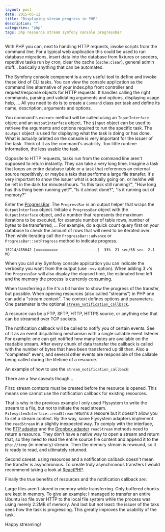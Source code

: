 ```yaml
---
layout: post
date: 2015-05-12
title: "Displaying stream progress in PHP"
description: ""
categories: "php"
tags: php resource stream symfony console progressbar
---
```


With PHP you can, next to handling HTTP requests, invoke scripts from the command line. For a typical web application this could be used to run database migrations, insert data into the database from fixtures or seeders, repetitive tasks run by cron, clear the cache (`cache:clear`), general admin stuff... basically anything that can be automated.

The Symfony console component is a very useful tool to define and invoke these kind of CLI tasks. You can view the console application as the command line alternative of your index.php front controller and request/response objects for HTTP requests. It handles calling the right commands, parsing and validating arguments and options, displaying usage help, ... All you need to do is to create a `Command` class per task and define its name, description, arguments and options.

You command's `execute` method will be called using an `InputInterface` object and an `OutputInterface` object. The `$input` object can be used to retrieve the arguments and options required to run the specific task. The `$output` object is used for displaying what the task is doing or has done. What is actually printed on the console is very important for the issuer of the task. Think of it as the command's usability. Too little runtime information, the less usable the task.

Opposite to HTTP requests, tasks run from the command line aren't supposed to return instantly. They can take a very long time. Imagine a task that loops an entire database table or a task that references an external source repetitively, or maybe a taks that performs a large file transfer. It's very important to show the issuer what is actually going on, or he/she will be left in the dark for minutes/hours. "Is this task still running?", "How long has this thing been running yet?", "Is it almost done?", "Is it running out of memory?"

Enter the [ProgressBar](http://symfony.com/doc/current/components/console/helpers/progressbar.html). The `ProgressBar` is an output helper that wraps the `OutputInterface` object. Initiate a `ProgressBar` object with the `OutputInterface` object, and a number that represents the maximum iterations to be executed, for example number of table rows, number of bytes to be transferred, ... For example, do a quick count query first on your database to check the amount of rows that will need to be iterated over. Then while iterating call the `ProgressBar::advance` or `ProgressBar::setProgress` method to indicate progress.

```
15214/455642 [=========>------------------]  33%  21 sec/58 sec  2.1 MB
```

When you call any Symfony console application you can indicate the verbosity you want from the output (use `-vvv` option). When adding 3 `v`'s the `ProgressBar` will also display the elapsed time, the estimated time left and the memory the process is currently consuming.

When transferring a file it's a bit harder to show the progress of the transfer, but possible. When opening resources (also called "streams") in PHP one can add a "stream context". The context defines options and parameters. One parameter is the optional [`stream_notification_callback`](http://php.net/manual/en/function.stream-notification-callback.php).

<script src="https://gist.github.com/hannesvdvreken/89cc4e7326c7e077b9e9.js"></script>

A resource can be a FTP, SFTP, HTTP, HTTPS source, or anything else that can be streamed over TCP sockets.

The notification callback will be called to notify you of certain events. See of it as an event dispatching mechanism with a single callable event listener. For example: one can get notified how many bytes are available on the readable stream. After every chunk of data transfer the callback is called with the number of bytes that have been transferred up till then. Also a "completed" event, and several other events are responsible of the callable being called during the lifetime of a resource. 

An example of how to use the `stream_notification_callback`:

<script src="https://gist.github.com/hannesvdvreken/4e20b9f9569f3d5c6245.js"></script>

There are a few caveats though...

First: stream contexts must be created before the resource is opened. This means one cannot use the notification callback for existing resources.

That is why in the previous example I only used Flysystem to write the stream to a file, but not to initiate the read stream. `FilesystemInterface::readStream` returns a resoure but it doesn't allow you to set a stream context.
By the way, some Flysystem adapters implement the `readStream` in a slightly inexpected way. To comply with the interface, the [FTP adapter](https://github.com/thephpleague/flysystem/blob/166a16f7e966d5eac46fb7a9849db21734718495/src/Adapter/Ftp.php#L352-L365) and the [Dropbox adapter](https://github.com/thephpleague/flysystem-dropbox/blob/2f464a6a80c0dcc2113a8cc636ca9d4a0fc26617/src/DropboxAdapter.php#L101-L115) `readStream` methods need to return a resource. They don't have a native way to open a stream and return that, so they need to read the entire source file content and append it to the `php://temp` (in memory) stream. Then the memory stream is rewound, so it is ready to read, and ultimately returned.

Second caveat: using resources and a notification callback doesn't mean the transfer is asynchronous. To create truly asynchronous transfers I would recommend taking a look at [ReactPHP](http://reactphp.org/).

Finally the true benefits of resources and the notification callback are:

Large files aren't stored in memory while transferring. Only buffered chunks are kept in memory. To give an example: I managed to transfer an entire Ubuntu iso file over HTTP to the local file system while the process was using merely 2.2MB of memory. And last but not least: the issuer of the taks sees how the task is progressing. This greatly improves the usability of the task.

Happy streaming!
